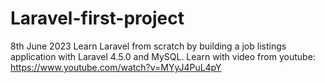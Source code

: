 # Laravel-first-project
8th June 2023
Learn Laravel from scratch by building a job listings application with Laravel 4.5.0 and MySQL.
Learn with video from youtube: https://www.youtube.com/watch?v=MYyJ4PuL4pY

